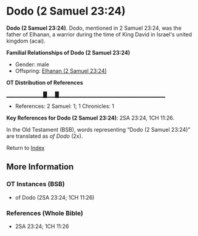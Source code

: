 # Dodo (2 Samuel 23:24)
**Dodo (2 Samuel 23:24)**. 
Dodo, mentioned in 2 Samuel 23:24, was the father of Elhanan, a warrior during the time of King David in Israel's united kingdom (acai). 




**Familial Relationships of Dodo (2 Samuel 23:24)**


* Gender: male
* Offspring: [Elhanan (2 Samuel 23:24)](Elhanan.2.md)


**OT Distribution of References**

▁▁▁▁▁▁▁▁▁█▁▁█▁▁▁▁▁▁▁▁▁▁▁▁▁▁▁▁▁▁▁▁▁▁▁▁▁▁
* References: 2 Samuel: 1; 1 Chronicles: 1



**Key References for Dodo (2 Samuel 23:24)**: 
2SA 23:24, 1CH 11:26. 


In the Old Testament (BSB), words representing “Dodo (2 Samuel 23:24)” are translated as 
*of Dodo* (2x). 




Return to [Index](00-Index.md)

## More Information

### OT Instances (BSB)

* of Dodo (2SA 23:24; 1CH 11:26)



### References (Whole Bible)

* 2SA 23:24; 1CH 11:26



